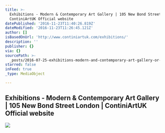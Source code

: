 ```yaml
---
title: >-
  Exhibitions - Modern & Contemporary Art Gallery | 105 New Bond Street London |
  ContiniArtUK Official website
datePublished: '2016-11-23T11:40:26.819Z'
dateModified: '2016-11-23T11:26:45.121Z'
author: []
isBasedOnUrl: 'http://www.continiartuk.com/exhibitions/'
description: ''
publisher: {}
via: {}
sourcePath: >-
  _posts/2016-07-25-exhibitions-modern-and-contemporary-art-gallery-or-105-new-bo.md
starred: false
inFeed: true
_type: MediaObject

---
```

<article style=""><h1>Exhibitions - Modern &amp; Contemporary Art Gallery | 105 New Bond Street London | ContiniArtUK Official website</h1><img src="http://www.continiartuk.com/wp-content/uploads/2016/06/mario-arlati-white-green.jpg" /></article>